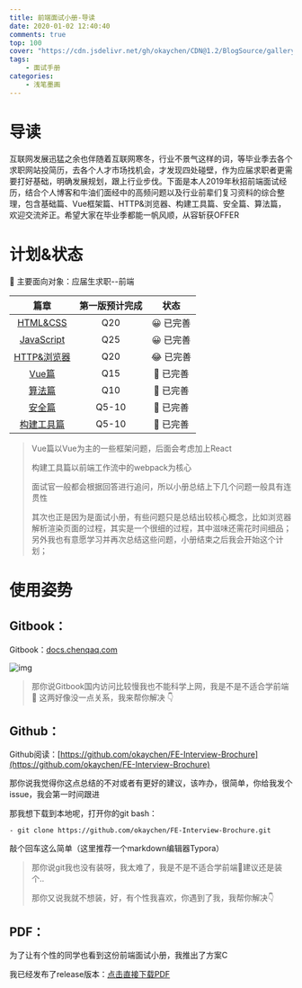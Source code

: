 ```yaml
---
title: 前端面试小册-导读
date: 2020-01-02 12:40:40
comments: true
top: 100
cover: "https://cdn.jsdelivr.net/gh/okaychen/CDN@1.2/BlogSource/gallery/thumb_015.jpg"
tags:
    - 面试手册
categories:
    - 浅笔墨画
---
```


# 导读

互联网发展迅猛之余也伴随着互联网寒冬，行业不景气这样的词，等毕业季去各个求职网站投简历，去各个人才市场找机会，才发现四处碰壁，作为应届求职者更需要打好基础，明确发展规划，跟上行业步伐。下面是本人2019年秋招前端面试经历，结合个人博客和牛油们面经中的高频问题以及行业前辈们复习资料的综合整理，包含基础篇、Vue框架篇、HTTP&浏览器、构建工具篇、安全篇、算法篇，欢迎交流斧正。希望大家在毕业季都能一帆风顺，从容斩获OFFER

# 计划&状态

🤤 主要面向对象：应届生求职--前端

|   篇章  | 第一版预计完成 |  状态  |
| :----------------------------------: | :------------: | :----------------------: |
| [HTML&CSS](https://github.com/okaychen/FE-Interview-Questions/blob/master/html-and-css.md) |      Q20       | 😀 已完善 |
| [JavaScript](https://github.com/okaychen/FE-Interview-Questions/blob/master/javascript.md) |      Q25       | 😀 已完善 |
| [HTTP&浏览器](https://github.com/okaychen/FE-Interview-Questions/blob/master/http.md) |      Q20       |        😂 已完善 |
| [Vue篇](https://github.com/okaychen/FE-Interview-Brochure/blob/master/vue.md) |      Q15       |   🤔 已完善  |
| [算法篇](https://github.com/okaychen/FE-Interview-Brochure/blob/master/algorithm.md)  |    Q10     |  🤔 已完善  |
| [安全篇](https://github.com/okaychen/FE-Interview-Brochure/blob/master/security.md)  |     Q5-10      |     🤔 已完善    |
| [构建工具篇](https://github.com/okaychen/FE-Interview-Brochure/blob/master/webpack.md)  |     Q5-10      |   🤔 已完善  |

> Vue篇以Vue为主的一些框架问题，后面会考虑加上React
>
> 构建工具篇以前端工作流中的webpack为核心
>
> 面试官一般都会根据回答进行追问，所以小册总结上下几个问题一般具有连贯性
> 
> 其次也正是因为是面试小册，有些问题只是总结出较核心概念，比如浏览器解析渲染页面的过程，其实是一个很细的过程，其中滋味还需花时间细品；另外我也有意愿学习并再次总结这些问题，小册结束之后我会开始这个计划；

# 使用姿势

## Gitbook：

Gitbook：[docs.chenqaq.com](https://docs.chenqaq.com/)

![img](https://blobscdn.gitbook.com/v0/b/gitbook-28427.appspot.com/o/assets%2F-Lw7LsePj3e23XxNTaOL%2F-LxFaiAEGtIYHqghgzY-%2F-LxFapLtBjjQtFRYAza4%2Fimage.png?alt=media&token=edcec005-b2a3-4851-968a-0809754a18b5)

> 那你说Gitbook国内访问比较慢我也不能科学上网，我是不是不适合学前端 🤣 这两好像没一点关系，我来帮你解决 👇

## Github：‌

Github阅读：[https://github.com/okaychen/FE-Interview-Brochure](https://github.com/okaychen/FE-Interview-Brochure)

那你说我觉得你这点总结的不对或者有更好的建议，该咋办，很简单，你给我发个issue，我会第一时间跟进

那我想下载到本地呢，打开你的git bash：

```
- git clone https://github.com/okaychen/FE-Interview-Brochure.git
```

敲个回车这么简单（这里推荐一个markdown编辑器Typora）

> 那你说git我也没有装呀，我太难了，我是不是不适合学前端🤣建议还是装个..
>
> 那你又说我就不想装，好，有个性我喜欢，你遇到了我，我帮你解决👇

## PDF：

为了让有个性的同学也看到这份前端面试小册，我推出了方案C‌

我已经发布了release版本：[点击直接下载PDF](https://github.com/okaychen/FE-Interview-Questions/releases/download/v0.0.1/FE-Interview-Brochure_0.0.1.pdf)